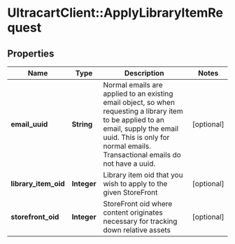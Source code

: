 # UltracartClient::ApplyLibraryItemRequest

## Properties
Name | Type | Description | Notes
------------ | ------------- | ------------- | -------------
**email_uuid** | **String** | Normal emails are applied to an existing email object, so when requesting a library item to be applied to an email, supply the email uuid.  This is only for normal emails.  Transactional emails do not have a uuid. | [optional] 
**library_item_oid** | **Integer** | Library item oid that you wish to apply to the given StoreFront | [optional] 
**storefront_oid** | **Integer** | StoreFront oid where content originates necessary for tracking down relative assets | [optional] 


